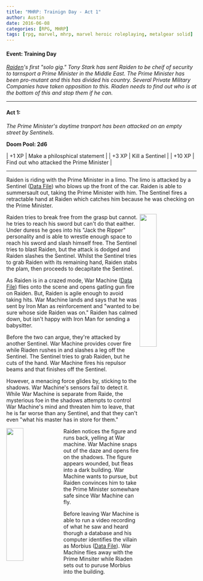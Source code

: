 ```yaml
---
title: "MHRP: Trainign Day - Act 1"
author: Austin
date: 2016-06-08
categories: [RPG, MHRP]
tags: [rpg, marvel, mhrp, marvel heroic roleplaying, metalgear solid]
---
```


#### Event:  Training Day

*[Raiden](https://docs.google.com/spreadsheets/d/1p-WQgYI7Ct9d_1YGmA7DXQ6TMRv-c2dUVo1vQdtRU7M/edit?usp=sharing)'s
first "solo gig."  Tony Stark has sent Raiden to be cheif
of security to tarnsport a Prime Minister in the Middle
East.  The Prime Minister has been pro-mutant and this has
divided his country.  Several Private Military Companies
have taken opposition to this.  Riaden needs to find out
who is at the bottom of this and stop them if he can.*

-----

#### Act 1:

*The Prime Minister's daytime tranport has been attacked on
an empty street by Sentinels.*

**Doom Pool: 2d6**

| +1  XP | Make a philosphical statement |
| +3  XP | Kill a Sentinel |
| +10 XP | Find out who attacked the Prime Minister |

-----

Raiden is riding with the Prime Minister in a limo.  The
limo is attacked by a Sentinel ([Data
File](http://marvelheroicrp.wikia.com/wiki/Sentinel_Mark_VI_(Watcher_Datafile)))
who blows up the front of the car.  Raiden is able to
summersault out, taking the Prime Minister with him.  The
Sentinel fires a retractable hand at Raiden which catches
him because he was checking on the Prime Minister.

<a href="https://i.ytimg.com/vi/DD9qlqcNnXg/hqdefault.jpg"><img src="https://i.ytimg.com/vi/DD9qlqcNnXg/hqdefault.jpg" style="height: auto; width: 30%; float: right"></a>

Raiden tries to break free from the grasp but cannot.  he
tries to reach his sword but can't do that eaither.  Under
duress he goes into his "Jack the Ripper" personality and
is able to wrestle enough space to reach his sword and
slash himself free.  The Sentinel tries to blast Raiden,
but the attack is dodged and Raiden slashes the Sentinel.
Whilst the Sentinel tries to grab Raiden with its remaining
hand, Raiden stabs the plam, then proceeds to decapitate
the Sentinel.

As Raiden is in a crazed mode, War Machine ([Data
File](http://vignette3.wikia.nocookie.net/marvelheroicrp/images/1/1c/Wm-data-file1.jpg/revision/latest?cb=20120729204251))
flies onto the scene and opens gatling gun fire on Raiden.
But, Raiden is agile enough to avoid taking hits.  War
Machine lands and says that he was sent by Iron Man as
reinforcement and "wanted to be sure whose side Raiden was
on."  Raiden has calmed down, but isn't happy with Iron Man
for sending a babysitter.

Before the two can argue, they're attacked by another
Sentinel.  War Machine provides cover fire while Riaden
rushes in and slashes a leg off the Sentinel.  The Sentinel
tries to grab Raiden, but he cuts of the hand.  War Machine
fires his repulsor beams and that finishes off the
Sentinel.

However, a menacing force glides by, sticking to the
shadows.  War Machine's sensors fail to detect it.  While
War Machine is separate from Raide, the mysterious foe in
the shadows attempts to control War Machine's mind and
threaten him to leave, that he is far worse than any
Sentinel, and that they can't even "what his master has in
store for them."

<a href="https://i.computerbild.de/imgs/1/7/4/0/5/4/7/Actionspiel-Metal-Gear-Solid-4-Vamp-422x395-773899375f693319.jpg"><img src="https://i.computerbild.de/imgs/1/7/4/0/5/4/7/Actionspiel-Metal-Gear-Solid-4-Vamp-422x395-773899375f693319.jpg" style="height: auto; width: 30%; float: left"></a>

Raiden notices the figure and runs back, yelling at War
machine.  War Machine snaps out of the daze and opens fire
on the shadows.  The figure appears wounded, but fleas into
a dark building.  War Machine wants to pursue, but Raiden
convinces him to take the Prime Minister somewhare safe
since War Machine can fly.

Before leaving War Machine is able to run a video recording
of what he saw and heard thorugh a database and his
computer identifies the villain as Morbius ([Data
File](https://marvelplotpoints.files.wordpress.com/2014/12/morbiuswatcher.png)).
War Machine flies away with the Prime Minsiter while Riaden
sets out to puruse Morbius into the building.
